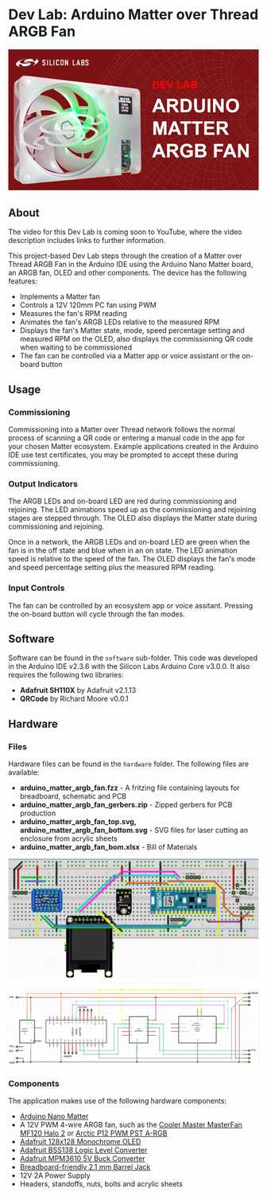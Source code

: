 # Dev Lab: Arduino Matter over Thread ARGB Fan

![matter_argb_fan_360p](images/matter_argb_fan_360p.png)

## About 

The video for this Dev Lab is coming soon to YouTube, where the video description includes links to further information.

This project-based Dev Lab steps through the creation of a Matter over Thread ARGB Fan in the Arduino IDE using the Arduino Nano Matter board, an ARGB fan, OLED and other components. The device has the following features:

- Implements a Matter fan
- Controls a 12V 120mm PC fan using PWM
- Measures the fan's RPM reading
- Animates the fan's ARGB LEDs relative to the measured RPM
- Displays the fan's Matter state, mode, speed percentage setting and measured RPM on the OLED, also displays the commissioning QR code when waiting to be commissioned
- The fan can be controlled via a Matter app or voice assistant or the on-board button

## Usage

### Commissioning

Commissioning into a Matter over Thread network follows the normal process of scanning a QR code or entering a manual code in the app for your chosen Matter ecosystem. Example applications created in the Arduino IDE use test certificates, you may be prompted to accept these during commissioning.

### Output Indicators

The ARGB LEDs and on-board LED are red during commissioning and rejoining. The LED animations speed up as the commissioning and rejoining stages are stepped through. The OLED also displays the Matter state during commissioning and rejoining.

Once in a network, the ARGB LEDs and on-board LED are green when the fan is in the off state and blue when in an on state. The LED animation speed is relative to the speed of the fan. The OLED displays the fan's mode and speed percentage setting plus the measured RPM reading.

### Input Controls

The fan can be controlled by an ecosystem app or voice assitant. Pressing the on-board button will cycle through the fan modes.

## Software

Software can be found in the `software` sub-folder. This code was developed in the Arduino IDE v2.3.6 with the Silicon Labs Arduino Core v3.0.0. It also requires the following two libraries:

* **Adafruit SH110X** by Adafruit v2.1.13
* **QRCode** by Richard Moore v0.0.1

## Hardware

### Files

Hardware files can be found in the `hardware` folder. The following files are available:

- **arduino_matter_argb_fan.fzz** - A fritzing file containing layouts for breadboard, schematic and PCB
- **arduino_matter_argb_fan_gerbers.zip** - Zipped gerbers for PCB production
- **arduino_matter_argb_fan_top.svg, arduino_matter_argb_fan_bottom.svg** - SVG files for laser cutting an enclosure from acrylic sheets
- **arduino_matter_argb_fan_bom.xlsx** - Bill of Materials

![breadboard](images/breadboard.png)

![schematic](images/schematic.png)

### Components

The application makes use of the following hardware components:

- [Arduino Nano Matter](https://store.arduino.cc/products/nano-matter)
- A 12V PWM 4-wire ARGB fan, such as the [Cooler Master MasterFan MF120 Halo 2](https://www.coolermaster.com/en-global/products/masterfan-mf120-halo2-white-edition) or [Arctic P12 PWM PST A-RGB](https://www.arctic.de/en/P12-PWM-PST-A-RGB/P12A-RGB0dB)
- [Adafruit 128x128 Monochrome OLED](https://www.adafruit.com/product/5297)
- [Adafruit BSS138 Logic Level Converter](https://www.adafruit.com/product/757)
- [Adafruit MPM3610 5V Buck Converter](https://www.adafruit.com/product/4739)
- [Breadboard-friendly 2.1 mm Barrel Jack](https://thepihut.com/products/breadboard-friendly-2-1mm-dc-barrel-jack)
- 12V 2A Power Supply
- Headers, standoffs, nuts, bolts and acrylic sheets





